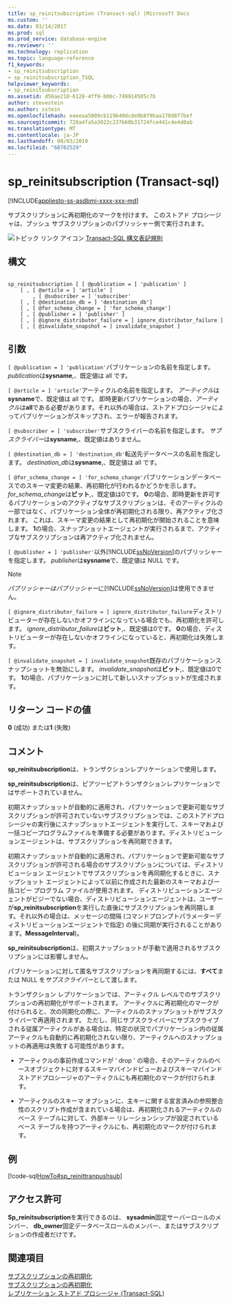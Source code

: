```yaml
---
title: sp_reinitsubscription (Transact-sql) |Microsoft Docs
ms.custom: ''
ms.date: 03/14/2017
ms.prod: sql
ms.prod_service: database-engine
ms.reviewer: ''
ms.technology: replication
ms.topic: language-reference
f1_keywords:
- sp_reinitsubscription
- sp_reinitsubscription_TSQL
helpviewer_keywords:
- sp_reinitsubscription
ms.assetid: d56ae218-6128-4ff9-b06c-749914505c7b
author: stevestein
ms.author: sstein
ms.openlocfilehash: eaeeaa5009cb119b40dcde9b8f9baa170d8f7bef
ms.sourcegitcommit: 728a4fa5a3022c237b68b31724fce441c4e4d0ab
ms.translationtype: MT
ms.contentlocale: ja-JP
ms.lasthandoff: 08/03/2019
ms.locfileid: "68762529"
---
```

# <a name="spreinitsubscription-transact-sql"></a>sp_reinitsubscription (Transact-sql)
[!INCLUDE[appliesto-ss-asdbmi-xxxx-xxx-md](../../includes/appliesto-ss-asdbmi-xxxx-xxx-md.md)]

  サブスクリプションに再初期化のマークを付けます。 このストアド プロシージャは、プッシュ サブスクリプションのパブリッシャー側で実行されます。  
  
 ![トピック リンク アイコン](../../database-engine/configure-windows/media/topic-link.gif "トピック リンク アイコン") [Transact-SQL 構文表記規則](../../t-sql/language-elements/transact-sql-syntax-conventions-transact-sql.md)  
  
## <a name="syntax"></a>構文  
  
```  
  
sp_reinitsubscription [ [ @publication = ] 'publication' ]  
    [ , [ @article = ] 'article' ]  
        , [ @subscriber = ] 'subscriber'  
    [ , [ @destination_db = ] 'destination_db']  
    [ , [ @for_schema_change = ] 'for_schema_change']  
    [ , [ @publisher = ] 'publisher' ]  
    [ , [ @ignore_distributor_failure = ] ignore_distributor_failure ]   
    [ , [ @invalidate_snapshot = ] invalidate_snapshot ]  
```  
  
## <a name="arguments"></a>引数  
`[ @publication = ] 'publication'`パブリケーションの名前を指定します。 *publication*は**sysname**,、既定値は all です。  
  
`[ @article = ] 'article'`アーティクルの名前を指定します。 *アーティクル*は**sysname**で、既定値は all です。 即時更新パブリケーションの場合、*アーティクル*は**all**である必要があります。それ以外の場合は、ストアドプロシージャによってパブリケーションがスキップされ、エラーが報告されます。  
  
`[ @subscriber = ] 'subscriber'`サブスクライバーの名前を指定します。 *サブスクライバー*は**sysname**,、既定値はありません。  
  
`[ @destination_db = ] 'destination_db'`転送先データベースの名前を指定します。 *destination_db*は**sysname**,、既定値は all です。  
  
`[ @for_schema_change = ] 'for_schema_change'`パブリケーションデータベースでのスキーマ変更の結果、再初期化が行われるかどうかを示します。 *for_schema_change*は**ビット**,、既定値は0です。 **0**の場合、即時更新を許可するパブリケーションのアクティブなサブスクリプションは、そのアーティクルの一部ではなく、パブリケーション全体が再初期化される限り、再アクティブ化されます。 これは、スキーマ変更の結果として再初期化が開始されることを意味します。 **1**の場合、スナップショットエージェントが実行されるまで、アクティブなサブスクリプションは再アクティブ化されません。  
  
`[ @publisher = ] 'publisher'`以外[!INCLUDE[ssNoVersion](../../includes/ssnoversion-md.md)]のパブリッシャーを指定します。 *publisher*は**sysname**で、既定値は NULL です。  
  
> [!NOTE]  
>  *パブリッシャーはパブリッシャー*に[!INCLUDE[ssNoVersion](../../includes/ssnoversion-md.md)]は使用できません。  
  
`[ @ignore_distributor_failure = ] ignore_distributor_failure`ディストリビューターが存在しないかオフラインになっている場合でも、再初期化を許可します。 *ignore_distributor_failure*は**ビット**,、既定値は0です。 **0**の場合、ディストリビューターが存在しないかオフラインになっていると、再初期化は失敗します。  
  
`[ @invalidate_snapshot = ] invalidate_snapshot`既存のパブリケーションスナップショットを無効にします。 *invalidate_snapshot*は**ビット**,、既定値は0です。 **1**の場合、パブリケーションに対して新しいスナップショットが生成されます。  
  
## <a name="return-code-values"></a>リターン コードの値  
 **0** (成功) または**1** (失敗)  
  
## <a name="remarks"></a>コメント  
 **sp_reinitsubscription**は、トランザクションレプリケーションで使用します。  
  
 **sp_reinitsubscription**は、ピアツーピアトランザクションレプリケーションではサポートされていません。  
  
 初期スナップショットが自動的に適用され、パブリケーションで更新可能なサブスクリプションが許可されていないサブスクリプションでは、このストアドプロシージャの実行後にスナップショットエージェントを実行して、スキーマおよび一括コピープログラムファイルを準備する必要があります。ディストリビューションエージェントは、サブスクリプションを再同期できます。  
  
 初期スナップショットが自動的に適用され、パブリケーションで更新可能なサブスクリプションが許可される場合のサブスクリプションについては、ディストリビューション エージェントでサブスクリプションを再同期化するときに、スナップショット エージェントによって以前に作成された最新のスキーマおよび一括コピー プログラム ファイルが使用されます。 ディストリビューションエージェントがビジーでない場合、ディストリビューションエージェントは、ユーザーが**sp_reinitsubscription**を実行した直後にサブスクリプションを再同期します。それ以外の場合は、メッセージの間隔 (コマンドプロンプトパラメーターディストリビューションエージェントで指定) の後に同期が実行されることがあります。**MessageInterval**)。  
  
 **sp_reinitsubscription**は、初期スナップショットが手動で適用されるサブスクリプションには影響しません。  
  
 パブリケーションに対して匿名サブスクリプションを再同期するには、**すべて**または NULL を*サブスクライバー*として渡します。  
  
 トランザクション レプリケーションでは、アーティクル レベルでのサブスクリプションの再初期化がサポートされます。 アーティクルに再初期化のマークが付けられると、次の同期化の際に、アーティクルのスナップショットがサブスクライバーで再適用されます。 ただし、同じサブスクライバーにサブスクライブされる従属アーティクルがある場合は、特定の状況でパブリケーション内の従属アーティクルも自動的に再初期化されない限り、アーティクルへのスナップショットの再適用は失敗する可能性があります。  
  
-   アーティクルの事前作成コマンドが ' drop ' の場合、そのアーティクルのベースオブジェクトに対するスキーマバインドビューおよびスキーマバインドストアドプロシージャのアーティクルにも再初期化のマークが付けられます。  
  
-   アーティクルのスキーマ オプションに、主キーに関する宣言済みの参照整合性のスクリプト作成が含まれている場合は、再初期化されるアーティクルのベース テーブルに対して、外部キー リレーションシップが設定されているベース テーブルを持つアーティクルにも、再初期化のマークが付けられます。  
  
## <a name="example"></a>例  
 [!code-sql[HowTo#sp_reinittranpushsub](../../relational-databases/replication/codesnippet/tsql/sp-reinitsubscription-tr_1.sql)]  
  
## <a name="permissions"></a>アクセス許可  
 **Sp_reinitsubscription**を実行できるのは、 **sysadmin**固定サーバーロールのメンバー、 **db_owner**固定データベースロールのメンバー、またはサブスクリプションの作成者だけです。  
  
## <a name="see-also"></a>関連項目  
 [サブスクリプションの再初期化](../../relational-databases/replication/reinitialize-a-subscription.md)   
 [サブスクリプションの再初期化](../../relational-databases/replication/reinitialize-subscriptions.md)   
 [レプリケーション ストアド プロシージャ &#40;Transact-SQL&#41;](../../relational-databases/system-stored-procedures/replication-stored-procedures-transact-sql.md)  
  
  
